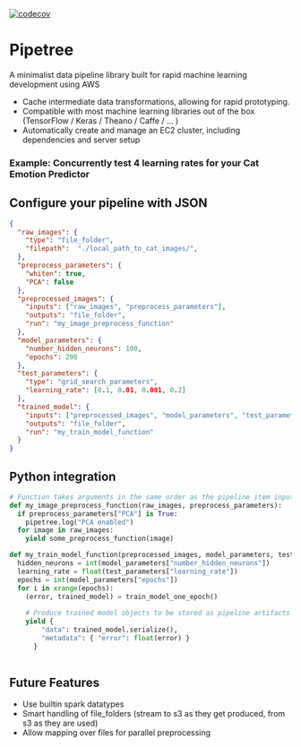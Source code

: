 [![codecov](https://codecov.io/gh/pipetree/pipetree/branch/master/graph/badge.svg)](https://codecov.io/gh/pipetree/pipetree)
# Pipetree
A minimalist data pipeline library built for rapid machine learning development using AWS

* Cache intermediate data transformations, allowing for rapid prototyping.
* Compatible with most machine learning libraries out of the box (TensorFlow / Keras / Theano / Caffe / ... )
* Automatically create and manage an EC2 cluster, including dependencies and server setup

### Example: Concurrently test 4 learning rates for your Cat Emotion Predictor

## Configure your pipeline with JSON
```json
{
  "raw_images": {
    "type": "file_folder",
    "filepath":  "./local_path_to_cat_images/",
  },
  "preprocess_parameters": {
    "whiten": true,
    "PCA": false
  },
  "preprocessed_images": {
    "inputs": ["raw_images", "preprocess_parameters"],
    "outputs": "file_folder",
    "run": "my_image_preprocess_function"
  },
  "model_parameters": {
    "number_hidden_neurons": 100,
    "epochs": 200
  },
  "test_parameters": {
    "type": "grid_search_parameters",
    "learning_rate": [0.1, 0.01, 0.001, 0.2]
  },
  "trained_model": {
    "inputs": ["preprocessed_images", "model_parameters", "test_parameters"],
    "outputs": "file_folder",
    "run": "my_train_model_function"
  }
}
```

## Python integration
```python
# Function takes arguments in the same order as the pipeline item inputs
def my_image_preprocess_function(raw_images, preprocess_parameters):
  if preprocess_parameters["PCA"] is True:
    pipetree.log("PCA enabled")
  for image in raw_images:
    yield some_preprocess_function(image)

def my_train_model_function(preprocessed_images, model_parameters, test_parameters):
  hidden_neurons = int(model_parameters["number_hidden_neurons"])
  learning_rate = float(test_parameters["learning_rate"])
  epochs = int(model_parameters["epochs"])
  for i in xrange(epochs):
    (error, trained_model) = train_model_one_epoch()
    
    # Produce trained model objects to be stored as pipeline artifacts
    yield {
        "data": trained_model.serialize(),
        "metadata": { "error": float(error) }
      }
  
```

## Future Features

* Use builtin spark datatypes
* Smart handling of file_folders (stream to s3 as they get produced, from s3 as they are used)
* Allow mapping over files for parallel preprocessing


